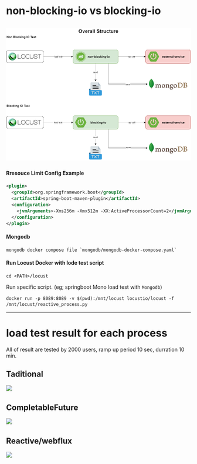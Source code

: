 # non-blocking-io vs blocking-io
<img src="images/overall-structure.drawio.png" alt="overall structure"  width="600"/><br>
---
#### Rresouce Limit Config Example
```xml
<plugin>
  <groupId>org.springframework.boot</groupId>
  <artifactId>spring-boot-maven-plugin</artifactId>
  <configuration>
    <jvmArguments>-Xms256m -Xmx512m -XX:ActiveProcessorCount=2</jvmArguments>
  </configuration>
</plugin>
```
#### Mongodb
```
mongodb docker compose file `mongodb/mongodb-docker-compose.yaml`
```

#### Run Locust Docker with lode test script
```
cd <PATH>/locust
```
Run specific script. (eg; springboot Mono load test with `Mongodb`)
```
docker run -p 8089:8089 -v $(pwd):/mnt/locust locustio/locust -f /mnt/locust/reactive_process.py
```
---
# load test result for each process
All of result are tested by 2000 users, ramp up period 10 sec, durration 10 min.


## Taditional
<img src="images/traditional_process_200.jpg" width="800" />

## CompletableFuture
<img src="images/future_process_200.jpg" width="800" />

## Reactive/webflux
<img src="images/reactive_process_200.jpg" width="800" />
